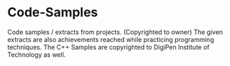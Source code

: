 # Code-Samples
Code samples / extracts from projects. (Copyrighted to owner)
The given extracts are also achievements reached while practicing programming techniques.
The C++ Samples are copyrighted to DigiPen Institute of Technology as well.
